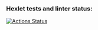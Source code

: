 ### Hexlet tests and linter status:

[![Actions Status](https://github.com/mrromro/frontend-project-lvl2/workflows/hexlet-check/badge.svg)](https://github.com/mrromro/frontend-project-lvl2/actions)
